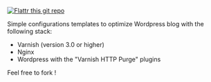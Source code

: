 [![Flattr this git repo](http://api.flattr.com/button/flattr-badge-large.png)](https://flattr.com/submit/auto?user_id=nicolargo&url=https://github.com/nicolargo/varnish-nginx-wordpress&title=varnish-nginx-wordpress&language=en_GB&tags=github&category=rest) 

Simple configurations templates to optimize Wordpress blog with the following stack:
- Varnish (version 3.0 or higher)
- Nginx
- Wordpress with the "Varnish HTTP Purge" plugins

Feel free to fork !

